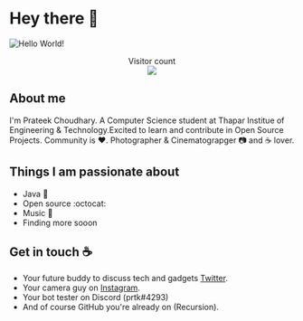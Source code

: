# Hey there :wave:

<img src="https://raw.githubusercontent.com/sagar-viradiya/sagar-viradiya/master/resources/banner.png" alt="Hello World!">

<p align="center"> 
  Visitor count<br>
  <img src="https://profile-counter.glitch.me/prtkchoudhary/count.svg" />
</p>

## About me

I'm Prateek Choudhary. A Computer Science student at Thapar Institue of Engineering & Technology.Excited to learn and contribute in Open Source Projects. Community is :heart:. Photographer & Cinematograpger 📷 and :coffee: lover. 

  


## Things I am passionate about

- Java :robot:
- Open source :octocat:
- Music 🎵
- Finding more sooon 

## Get in touch :coffee:

- Your future buddy to discuss tech and gadgets [Twitter](https://twitter.com/prtkchoudhary_).
- Your camera guy on [Instagram](https://instagra.cpm/prtkchoudhary).
- Your bot tester on Discord (prtk#4293)
- And of course GitHub you're already on (Recursion).


<!--
**sagar-viradiya/sagar-viradiya** is a ✨ _special_ ✨ repository because its `README.md` (this file) appears on your GitHub profile.
Here are some ideas to get you started:
- 🔭 I’m currently working on ...
- 🌱 I’m currently learning ...
- 👯 I’m looking to collaborate on ...
- 🤔 I’m looking for help with ...
- 💬 Ask me about ...
- 📫 How to reach me: ...
- 😄 Pronouns: ...
- ⚡ Fun fact: ...
-->

